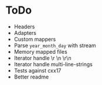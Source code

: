 # ToDo

- Headers
- Adapters
- Custom mappers
- Parse `year_month_day` with stream
- Memory mapped files
- Iterator handle \r \n \r\n
- Iterator handle multi-line-strings
- Tests against cxx17
- Better readme